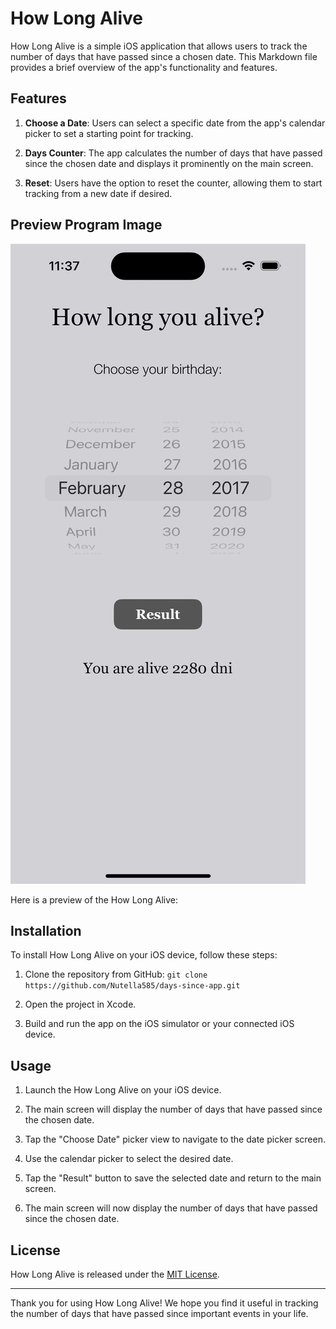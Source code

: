 # How Long Alive

How Long Alive is a simple iOS application that allows users to track the number of days that have passed since a chosen date. This Markdown file provides a brief overview of the app's functionality and features.

## Features

1. **Choose a Date**: Users can select a specific date from the app's calendar picker to set a starting point for tracking.

2. **Days Counter**: The app calculates the number of days that have passed since the chosen date and displays it prominently on the main screen.

3. **Reset**: Users have the option to reset the counter, allowing them to start tracking from a new date if desired.

## Preview Program Image

![How Long Alive Preview](https://github.com/Nutella585/how-long-alive/blob/main/preview.png)

Here is a preview of the How Long Alive:

## Installation

To install How Long Alive on your iOS device, follow these steps:

1. Clone the repository from GitHub:
`git clone https://github.com/Nutella585/days-since-app.git`

2. Open the project in Xcode.

3. Build and run the app on the iOS simulator or your connected iOS device.

## Usage

1. Launch the How Long Alive on your iOS device.

2. The main screen will display the number of days that have passed since the chosen date.

3. Tap the "Choose Date" picker view to navigate to the date picker screen.

4. Use the calendar picker to select the desired date.

5. Tap the "Result" button to save the selected date and return to the main screen.

6. The main screen will now display the number of days that have passed since the chosen date.

## License

How Long Alive is released under the [MIT License](https://opensource.org/licenses/MIT).

---

Thank you for using How Long Alive! We hope you find it useful in tracking the number of days that have passed since important events in your life.
